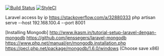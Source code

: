 [![Build Status](https://travis-ci.org/nafiesl/grosir-obat.svg?branch=master)](https://travis-ci.org/nafiesl/grosir-obat)
[![StyleCI](https://styleci.io/repos/87638082/shield?branch=master)](https://styleci.io/repos/87638082)


Laravel access by ip
https://stackoverflow.com/a/32880333
php artisan serve --host 192.168.100.4 --port 8001

[Installing Mongodb]
http://www.ikasm.in/tutorial-setup-laravel-dengan-mongodb
https://github.com/jenssegers/laravel-mongodb
https://www.php.net/manual/en/mongodb.installation.php
https://pecl.php.net/package/mongodb/1.6.0/windows (Choose save x86)